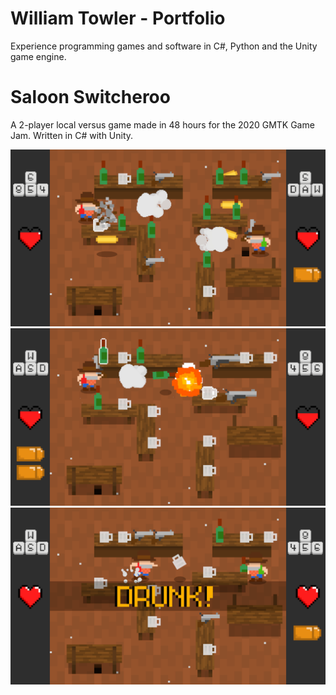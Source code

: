 # William Towler - Portfolio

Experience programming games and software in C#, Python and the Unity game engine.

# Saloon Switcheroo

A 2-player local versus game made in 48 hours for the 2020 GMTK Game Jam. Written in C# with Unity.

![alt text](Images/Saloon-Switcheroo-1.png)
![alt text](Images/Saloon-Switcheroo-2.png)
![alt text](Images/Saloon-Switcheroo-3.png)
